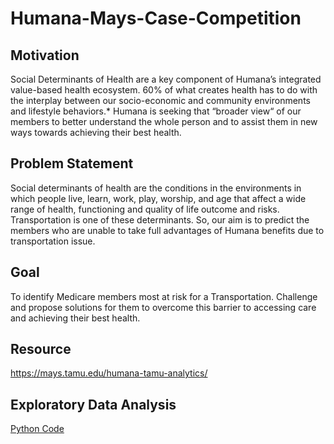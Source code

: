 # Humana-Mays-Case-Competition

## Motivation
Social Determinants of Health are a key component of Humana’s integrated value-based health ecosystem. 60% of what creates health has to do with the interplay between our socio-economic and community environments and lifestyle behaviors.* Humana is seeking that “broader view“ of our members to better understand the whole person and to assist them in new ways towards achieving their best health.

## Problem Statement
Social determinants of health are the conditions in the environments in which people live, learn, work, play, worship, and age that affect a wide range of health, functioning and quality of life outcome and risks. Transportation is one of these determinants. So, our aim is to predict the members who are unable to take full advantages of Humana benefits due to transportation issue.

## Goal
To identify Medicare members most at risk for a Transportation. Challenge and propose solutions for them to overcome this barrier to accessing care and achieving their best health.

## Resource
https://mays.tamu.edu/humana-tamu-analytics/

## Exploratory Data Analysis

[Python Code](https://github.com/Harikapenjerla/Parking-Lot-Model-Arena-Simulation/blob/master/Presentation.pdf)
